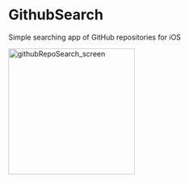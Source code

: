 # GithubSearch
Simple searching app of GitHub repositories for iOS

<img width="250" alt="githubRepoSearch_screen" src="https://user-images.githubusercontent.com/15978091/58488046-a89ca000-81a3-11e9-8155-a507960c8559.png">
